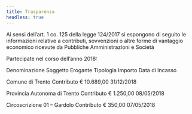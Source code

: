 ```yaml
---
title: Trasparenza
headless: true
---
```

Ai sensi dell’art. 1 co. 125 della legge 124/2017 si espongono di seguito le informazioni relative a contributi, sovvenzioni o altre forme di vantaggio economico ricevute da Pubbliche Amministrazioni e Società

Partecipate nel corso dell’anno 2018:

Denominazione Soggetto Erogante Tipologia Importo Data di Incasso

Comune di Trento Contributo € 10.689,00 31/12/2018

Provincia Autonoma di Trento Contributo € 1.250,00 08/05/2018

Circoscrizione 01 – Gardolo Contributo € 350,00 07/05/2018